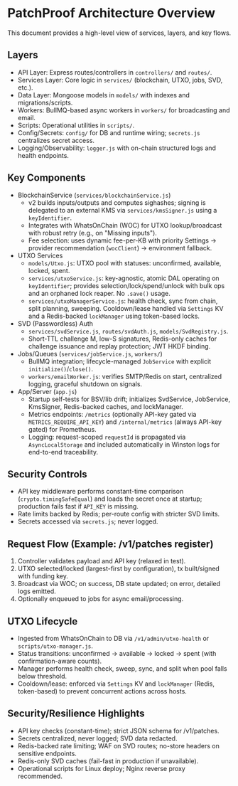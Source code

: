 # PatchProof Architecture Overview

This document provides a high-level view of services, layers, and key flows.

## Layers
- API Layer: Express routes/controllers in `controllers/` and `routes/`.
- Services Layer: Core logic in `services/` (blockchain, UTXO, jobs, SVD, etc.).
- Data Layer: Mongoose models in `models/` with indexes and migrations/scripts.
- Workers: BullMQ-based async workers in `workers/` for broadcasting and email.
- Scripts: Operational utilities in `scripts/`.
- Config/Secrets: `config/` for DB and runtime wiring; `secrets.js` centralizes secret access.
- Logging/Observability: `logger.js` with on-chain structured logs and health endpoints.

## Key Components
- BlockchainService (`services/blockchainService.js`)
  - v2 builds inputs/outputs and computes sighashes; signing is delegated to an external KMS via `services/kmsSigner.js` using a `keyIdentifier`.
  - Integrates with WhatsOnChain (WOC) for UTXO lookup/broadcast with robust retry (e.g., on "Missing inputs").
  - Fee selection: uses dynamic fee-per-KB with priority Settings → provider recommendation (`wocClient`) → environment fallback.
- UTXO Services
  - `models/Utxo.js`: UTXO pool with statuses: unconfirmed, available, locked, spent.
  - `services/utxoService.js`: key-agnostic, atomic DAL operating on `keyIdentifier`; provides selection/lock/spend/unlock with bulk ops and an orphaned lock reaper. No `.save()` usage.
  - `services/utxoManagerService.js`: health check, sync from chain, split planning, sweeping. Cooldown/lease handled via `Settings` KV and a Redis-backed `lockManager` using token-based locks.
- SVD (Passwordless) Auth
  - `services/svdService.js`, `routes/svdAuth.js`, `models/SvdRegistry.js`.
  - Short-TTL challenge M, low-S signatures, Redis-only caches for challenge issuance and replay protection; JWT HKDF binding.
- Jobs/Queues (`services/jobService.js`, `workers/`)
  - BullMQ integration; lifecycle-managed `JobService` with explicit `initialize()`/`close()`.
  - `workers/emailWorker.js`: verifies SMTP/Redis on start, centralized logging, graceful shutdown on signals.
- App/Server (`app.js`)
  - Startup self-tests for BSV/lib drift; initializes SvdService, JobService, KmsSigner, Redis-backed caches, and lockManager.
  - Metrics endpoints: `/metrics` (optionally API-key gated via `METRICS_REQUIRE_API_KEY`) and `/internal/metrics` (always API-key gated) for Prometheus.
  - Logging: request-scoped `requestId` is propagated via `AsyncLocalStorage` and included automatically in Winston logs for end-to-end traceability.

## Security Controls
- API key middleware performs constant-time comparison (`crypto.timingSafeEqual`) and loads the secret once at startup; production fails fast if `API_KEY` is missing.
- Rate limits backed by Redis; per-route config with stricter SVD limits.
- Secrets accessed via `secrets.js`; never logged.

## Request Flow (Example: /v1/patches register)
1. Controller validates payload and API key (relaxed in test).
2. UTXO selected/locked (largest-first by configuration), tx built/signed with funding key.
3. Broadcast via WOC; on success, DB state updated; on error, detailed logs emitted.
4. Optionally enqueued to jobs for async email/processing.

## UTXO Lifecycle
- Ingested from WhatsOnChain to DB via `/v1/admin/utxo-health` or `scripts/utxo-manager.js`.
- Status transitions: unconfirmed → available → locked → spent (with confirmation-aware counts).
- Manager performs health check, sweep, sync, and split when pool falls below threshold.
- Cooldown/lease: enforced via `Settings` KV and `lockManager` (Redis, token-based) to prevent concurrent actions across hosts.

## Security/Resilience Highlights
- API key checks (constant-time); strict JSON schema for /v1/patches.
- Secrets centralized, never logged; SVD data redacted.
- Redis-backed rate limiting; WAF on SVD routes; no-store headers on sensitive endpoints.
- Redis-only SVD caches (fail-fast in production if unavailable).
- Operational scripts for Linux deploy; Nginx reverse proxy recommended.
